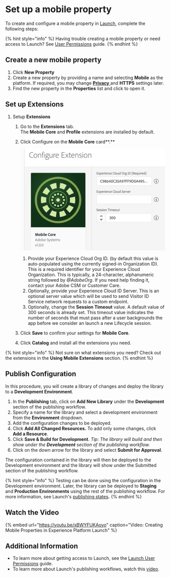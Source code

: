 # Set up a mobile property

To create and configure a mobile property in [Launch](https://launch.adobe.com), complete the following steps: 

{% hint style="info" %}
Having trouble creating a mobile property or need access to Launch? See [User Permissions](https://docs.adobelaunch.com/launch-reference/administration/user-permissions) guide.
{% endhint %}

## Create a new mobile property

1. Click **New Property**
2. Create a new property by providing a name and selecting **Mobile** as the platform.  If required, you may change [**Privacy** ](../resources/privacy-and-gdpr.md#setting-privacy-status)and **HTTPS** settings later.
3. Find the new property in the **Properties** list and click to open it.

## Set up Extensions

1. Setup **Extensions**
   1. Go to the **Extensions** tab.   
      The **Mobile Core** and **Profile** extensions are installed by default.  

   2. Click Configure on the **Mobile Core** card**.** 

      ![](../.gitbook/assets/screen-shot-2018-10-02-at-5.02.05-pm%20%282%29.png)

      1. Provide your Experience Cloud Org ID. \(by default this value is auto-populated  using the currently signed-in Organization ID\). This is a required identifier for your Experience Cloud Organization. This is typically, a 24-character, alphanumeric string followed by _@AdobeOrg_. If you need help finding it, contact your Adobe CSM or Customer Care.
      2. Optionally, provide your Experience Cloud ID Server. This is an optional server value which will be used to send Visitor ID Service network requests to a custom endpoint.
      3. Optionally, change the **Session Timeout** value. A default value of 300 seconds is already set. This timeout value indicates the number of seconds that must pass after a user backgrounds the app before we consider an launch a new Lifecycle session.

   3. Click **Save** to confirm your settings for **Mobile Core**.
   4. Click **Catalog** and install all the extensions you need.

{% hint style="info" %}
Not sure on what extensions you need? Check out the extensions in the **Using Mobile Extensions** section.
{% endhint %}

## Publish Configuration

In this procedure, you will create a library of changes and deploy the library to a **Development Environment**.

1. In the **Publishing** tab, click on **Add New Library** under the **Development** section of the publishing workflow. 
2. Specify a name for the library and select a development environment from the **Environment** dropdown.
3. Add the configuration changes to be deployed.
4. Click **Add All Changed Resources.** To add only some changes, click **Add a Resource**. 
5. Click **Save & Build for Development**.  _Tip: The library will build and then show under the **Development** section of the publishing workflow._
6. Click on the down arrow for the library and select **Submit for Approval**.

The configuration contained in the library will then be deployed to the Development environment and the library will show under the Submitted section of the publishing workflow.

{% hint style="info" %}
Testing can be done using the configuration in the Development environment. Later, the library can be deployed to **Staging** and **Production Environments** using the rest of the publishing workflow. For more information, see Launch's [publishing states](https://docs.adobelaunch.com/publishing/approval-workflow#library-state)**.**
{% endhint %}

## Watch the Video

{% embed url="https://youtu.be/xBWYFUKAoyo" caption="Video: Creating Mobile Properties in Experience Platform Launch" %}

## Additional Information

* To learn more about getting access to Launch, see  the [Launch User Permissions](https://docs.adobelaunch.com/administration/user-permissions) guide.
* To learn more about Launch's publishing workflows, watch this [video](https://www.youtube.com/embed/Pe-YSn26_xI).

